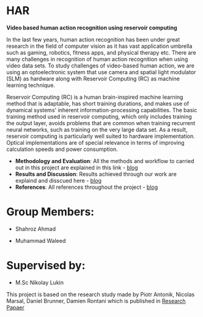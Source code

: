 # HAR

**Video based human action recognition using reservoir computing**

In the last few years, human action recognition has been under great research in the field of computer vision as it has vast application umbrella such as gaming, robotics, fitness apps, and physical therapy etc. There are many challenges in recognition of human action recognition when using video data sets. To study challenges of video-based human action, we are using an optoelectronic system that use camera and spatial light modulator (SLM) as hardware along with Reservoir Computing (RC) as machine learning technique.

Reservoir Computing (RC) is a human brain-inspired machine learning method that is adaptable, has short training durations, and makes use of dynamical systems' inherent information-processing capabilities. The basic training method used in reservoir computing, which only includes training the output layer, avoids problems that are common when training recurrent neural networks, such as training on the very large data set. As a result, reservoir computing is particularly well suited to hardware implementation. Optical implementations are of special relevance in terms of improving calculation speeds and power consumption.

- **Methodology and Evaluation**: All the methods and workflow to carried out in this project are explained in this link - [blog](https://github.com/weedu34/HAR/wiki/Methodology)
- **Results and Discussion**: Results achieved through our work are explaind and disscued here - [blog](https://github.com/weedu34/HAR/wiki/Results-&-Future-Work)
- **References**: All references throughout the project - [blog](https://github.com/weedu34/HAR/wiki/References)


# Group Members:


- Shahroz Ahmad


- Muhammad Waleed

# Supervised by:
- M.Sc Nikolay Lukin


This project is based on the research study made by Piotr Antonik, Nicolas Marsal, Daniel Brunner, Damien Rontani which is published in [Research Papaer](https://arxiv.org/abs/2004.02545)




